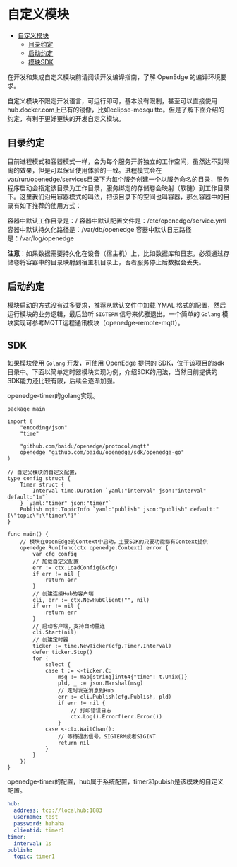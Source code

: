 # 自定义模块

- [自定义模块](#自定义模块)
  - [目录约定](#目录约定)
  - [启动约定](#启动约定)
  - [模块SDK](#模块sdk)

在开发和集成自定义模块前请阅读开发编译指南，了解 OpenEdge 的编译环境要求。

自定义模块不限定开发语言，可运行即可，基本没有限制，甚至可以直接使用hub.docker.com上已有的镜像，比如eclipse-mosquitto。但是了解下面介绍的约定，有利于更好更快的开发自定义模块。

## 目录约定

目前进程模式和容器模式一样，会为每个服务开辟独立的工作空间，虽然达不到隔离的效果，但是可以保证使用体验的一致。进程模式会在var/run/openedge/services目录下为每个服务创建一个以服务命名的目录，服务程序启动会指定该目录为工作目录，服务绑定的存储卷会映射（软链）到工作目录下。这里我们沿用容器模式的叫法，把该目录下的空间也叫容器，那么容器中的目录有如下推荐的使用方式：

容器中默认工作目录是：/
容器中默认配置文件是：/etc/openedge/service.yml
容器中默认持久化路径是：/var/db/openedge
容器中默认日志路径是：/var/log/openedge

**注意**：如果数据需要持久化在设备（宿主机）上，比如数据库和日志，必须通过存储卷将容器中的目录映射到宿主机目录上，否者服务停止后数据会丢失。

## 启动约定

模块启动的方式没有过多要求，推荐从默认文件中加载 YMAL 格式的配置，然后运行模块的业务逻辑，最后监听 `SIGTERM` 信号来优雅退出。一个简单的 `Golang` 模块实现可参考MQTT远程通讯模块（openedge-remote-mqtt）。

## SDK

如果模块使用 `Golang` 开发，可使用 OpenEdge 提供的 SDK，位于该项目的sdk目录中。下面以简单定时器模块实现为例，介绍SDK的用法，当然目前提供的SDK能力还比较有限，后续会逐渐加强。

openedge-timer的golang实现。

```golang
package main

import (
	"encoding/json"
	"time"

	"github.com/baidu/openedge/protocol/mqtt"
	openedge "github.com/baidu/openedge/sdk/openedge-go"
)

// 自定义模块的自定义配置，
type config struct {
	Timer struct {
		Interval time.Duration `yaml:"interval" json:"interval" default:"1m"`
	} `yaml:"timer" json:"timer"`
	Publish mqtt.TopicInfo `yaml:"publish" json:"publish" default:"{\"topic\":\"timer\"}"`
}

func main() {
	// 模块在OpenEdge的Context中启动，主要SDK的只要功能都有Context提供
	openedge.Run(func(ctx openedge.Context) error {
		var cfg config
		// 加载自定义配置
		err := ctx.LoadConfig(&cfg)
		if err != nil {
			return err
		}
		// 创建连接Hub的客户端
		cli, err := ctx.NewHubClient("", nil)
		if err != nil {
			return err
		}
		// 启动客户端，支持自动重连
		cli.Start(nil)
		// 创建定时器
		ticker := time.NewTicker(cfg.Timer.Interval)
		defer ticker.Stop()
		for {
			select {
			case t := <-ticker.C:
				msg := map[string]int64{"time": t.Unix()}
				pld, _ := json.Marshal(msg)
				// 定时发送消息到Hub
				err := cli.Publish(cfg.Publish, pld)
				if err != nil {
					// 打印错误日志
					ctx.Log().Errorf(err.Error())
				}
			case <-ctx.WaitChan():
				// 等待退出信号，SIGTERM或者SIGINT
				return nil
			}
		}
	})
}
```

openedge-timer的配置，hub属于系统配置，timer和pubish是该模块的自定义配置。

```yaml
hub:
  address: tcp://localhub:1883
  username: test
  password: hahaha
  clientid: timer1
timer:
  interval: 1s
publish:
  topic: timer1
```
